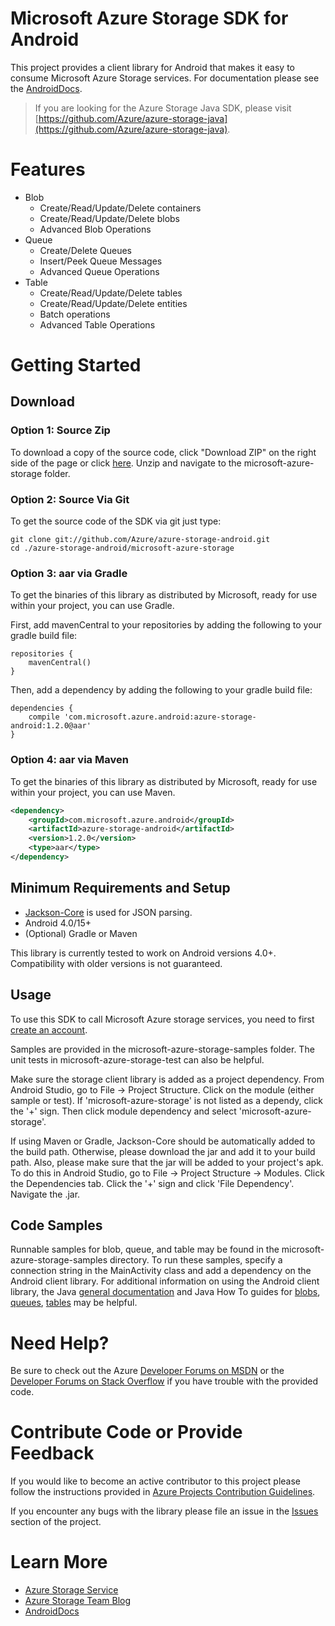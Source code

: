 # Microsoft Azure Storage SDK for Android

This project provides a client library for Android that makes it easy to consume Microsoft Azure Storage services. For documentation please see the [AndroidDocs](http://azure.github.io/azure-storage-android/).

> If you are looking for the Azure Storage Java SDK, please visit [https://github.com/Azure/azure-storage-java](https://github.com/Azure/azure-storage-java).

# Features
  * Blob
      * Create/Read/Update/Delete containers
      * Create/Read/Update/Delete blobs
      * Advanced Blob Operations
  * Queue
      * Create/Delete Queues
      * Insert/Peek Queue Messages
      * Advanced Queue Operations
  * Table
      * Create/Read/Update/Delete tables
      * Create/Read/Update/Delete entities
      * Batch operations
      * Advanced Table Operations

# Getting Started

## Download
### Option 1: Source Zip

To download a copy of the source code, click "Download ZIP" on the right side of the page or click [here](https://github.com/Azure/azure-storage-android/archive/master.zip). Unzip and navigate to the microsoft-azure-storage folder.

### Option 2: Source Via Git

To get the source code of the SDK via git just type:

    git clone git://github.com/Azure/azure-storage-android.git
    cd ./azure-storage-android/microsoft-azure-storage

### Option 3: aar via Gradle

To get the binaries of this library as distributed by Microsoft, ready for use within your project, you can use Gradle.

First, add mavenCentral to your repositories by adding the following to your gradle build file:

    repositories {
        mavenCentral()
    }

Then, add a dependency by adding the following to your gradle build file:

    dependencies {
        compile 'com.microsoft.azure.android:azure-storage-android:1.2.0@aar'
    }

### Option 4: aar via Maven

To get the binaries of this library as distributed by Microsoft, ready for use within your project, you can use Maven.

```xml
<dependency>
	<groupId>com.microsoft.azure.android</groupId>
	<artifactId>azure-storage-android</artifactId>
	<version>1.2.0</version>
	<type>aar</type>
</dependency>
```

## Minimum Requirements and Setup
* [Jackson-Core](https://github.com/FasterXML/jackson-core) is used for JSON parsing. 
* Android 4.0/15+
* (Optional) Gradle or Maven

This library is currently tested to work on Android versions 4.0+. Compatibility with older versions is not guaranteed.

## Usage

To use this SDK to call Microsoft Azure storage services, you need to first [create an account](https://account.windowsazure.com/signup). 

Samples are provided in the microsoft-azure-storage-samples folder. The unit tests in microsoft-azure-storage-test can also be helpful.

Make sure the storage client library is added as a project dependency. From Android Studio, go to File -> Project Structure. Click on the module (either sample or test). If 'microsoft-azure-storage' is not listed as a dependy, click the '+' sign. Then click module dependency and select 'microsoft-azure-storage'.

If using Maven or Gradle, Jackson-Core should be automatically added to the build path. Otherwise, please download the jar and add it to your build path. Also, please make sure that the jar will be added to your project's apk. To do this in Android Studio, go to File -> Project Structure -> Modules. Click the Dependencies tab. Click the '+' sign and click 'File Dependency'. Navigate the .jar.

## Code Samples

Runnable samples for blob, queue, and table may be found in the microsoft-azure-storage-samples directory. To run these samples, specify a connection string in the MainActivity class and add a dependency on the Android client library. For additional information on using the Android client library, the Java [general documentation](http://azure.microsoft.com/en-us/develop/java/) and Java How To guides for [blobs](http://azure.microsoft.com/en-us/documentation/articles/storage-java-how-to-use-blob-storage/), [queues](http://azure.microsoft.com/en-us/documentation/articles/storage-java-how-to-use-queue-storage/), [tables](http://azure.microsoft.com/en-us/documentation/articles/storage-java-how-to-use-table-storage/) may be helpful.

# Need Help?

Be sure to check out the Azure [Developer Forums on MSDN](http://social.msdn.microsoft.com/Forums/windowsazure/en-US/home?forum=windowsazuredata) or the [Developer Forums on Stack Overflow](http://stackoverflow.com/questions/tagged/azure+windows-azure-storage) if you have trouble with the provided code.

# Contribute Code or Provide Feedback

If you would like to become an active contributor to this project please follow the instructions provided in [Azure Projects Contribution Guidelines](http://azure.github.io/guidelines/).

If you encounter any bugs with the library please file an issue in the [Issues](https://github.com/Azure/azure-storage-android/issues) section of the project.

# Learn More
* [Azure Storage Service](http://azure.microsoft.com/en-us/documentation/services/storage/)
* [Azure Storage Team Blog](http://blogs.msdn.com/b/windowsazurestorage/)
* [AndroidDocs](http://azure.github.io/azure-storage-android/)
